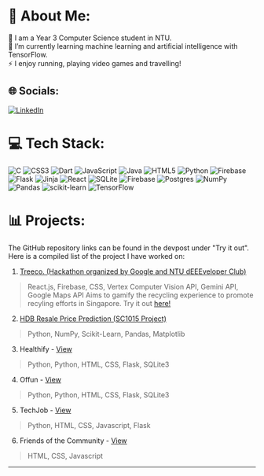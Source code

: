 # 💫 About Me:
🔭 I am a Year 3 Computer Science student in NTU.<br>🌱 I’m currently learning machine learning and artificial intelligence with TensorFlow.<br>⚡ I enjoy running, playing video games and travelling!


## 🌐 Socials:
[![LinkedIn](https://img.shields.io/badge/LinkedIn-%230077B5.svg?logo=linkedin&logoColor=white)](https://linkedin.com/in/zhiyonglim2001) 

# 💻 Tech Stack:
![C](https://img.shields.io/badge/c-%2300599C.svg?style=for-the-badge&logo=c&logoColor=white) ![CSS3](https://img.shields.io/badge/css3-%231572B6.svg?style=for-the-badge&logo=css3&logoColor=white) ![Dart](https://img.shields.io/badge/dart-%230175C2.svg?style=for-the-badge&logo=dart&logoColor=white) ![JavaScript](https://img.shields.io/badge/javascript-%23323330.svg?style=for-the-badge&logo=javascript&logoColor=%23F7DF1E) ![Java](https://img.shields.io/badge/java-%23ED8B00.svg?style=for-the-badge&logo=openjdk&logoColor=white) ![HTML5](https://img.shields.io/badge/html5-%23E34F26.svg?style=for-the-badge&logo=html5&logoColor=white) ![Python](https://img.shields.io/badge/python-3670A0?style=for-the-badge&logo=python&logoColor=ffdd54) ![Firebase](https://img.shields.io/badge/firebase-%23039BE5.svg?style=for-the-badge&logo=firebase) ![Flask](https://img.shields.io/badge/flask-%23000.svg?style=for-the-badge&logo=flask&logoColor=white) ![Jinja](https://img.shields.io/badge/jinja-white.svg?style=for-the-badge&logo=jinja&logoColor=black) ![React](https://img.shields.io/badge/react-%2320232a.svg?style=for-the-badge&logo=react&logoColor=%2361DAFB) ![SQLite](https://img.shields.io/badge/sqlite-%2307405e.svg?style=for-the-badge&logo=sqlite&logoColor=white) ![Firebase](https://img.shields.io/badge/firebase-a08021?style=for-the-badge&logo=firebase&logoColor=ffcd34) ![Postgres](https://img.shields.io/badge/postgres-%23316192.svg?style=for-the-badge&logo=postgresql&logoColor=white) ![NumPy](https://img.shields.io/badge/numpy-%23013243.svg?style=for-the-badge&logo=numpy&logoColor=white) ![Pandas](https://img.shields.io/badge/pandas-%23150458.svg?style=for-the-badge&logo=pandas&logoColor=white) ![scikit-learn](https://img.shields.io/badge/scikit--learn-%23F7931E.svg?style=for-the-badge&logo=scikit-learn&logoColor=white) ![TensorFlow](https://img.shields.io/badge/TensorFlow-%23FF6F00.svg?style=for-the-badge&logo=TensorFlow&logoColor=white)
# 📊 Projects:
The GitHub repository links can be found in the devpost under "Try it out". Here is a compiled list of the project I have worked on:

1. [Treeco. (Hackathon organized by Google and NTU dEEEveloper Club)](https://www.youtube.com/watch?v=w3nlskYGwhc&ab_channel=AustinCode)
  > React.js, Firebase, CSS, Vertex Computer Vision API, Gemini API, Google Maps API
> Aims to gamify the recycling experience to promote recyling efforts in Singapore. Try it out [here!](https://tech4tomorrow-gfc.web.app/)
2. [HDB Resale Price Prediction (SC1015 Project)](https://devpost.com/software/hdb-resale-price-prediction)
  > Python, NumPy, Scikit-Learn, Pandas, Matplotlib
3. Healthify - [View](https://devpost.com/software/healthify-43gypr)
  > Python, Python, HTML, CSS, Flask, SQLite3
4. Offun - [View](https://devpost.com/software/team-trying-our-best)
  > Python, Python, HTML, CSS, Flask, SQLite3
5. TechJob - [View](https://devpost.com/software/techjob?ref_content=user-portfolio&ref_feature=in_progress)
  > Python, HTML, CSS, Javascript, Flask
6. Friends of the Community - [View](https://devpost.com/software/trying-our-best)
  > HTML, CSS, Javascript

---

